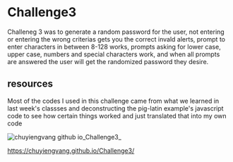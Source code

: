 # Challenge3

Challeneg 3 was to generate a random password for the user, not entering or entering the wrong criterias gets you the correct invald alerts, prompt to enter characters in between 8-128 works, prompts asking for lower case, upper case, numbers and special characters work, and when all prompts are answered the user will get the randomized password they desire.

## resources

Most of the codes I used in this challenge came from what we learned in last week's classses and deconstructing the pig-latin example's 
javascript code to see how certain things worked and just translated that into my own code

![chuyiengvang github io_Challenge3_](https://github.com/ChuyiengVang/Challenge3/assets/124082784/2882255f-9772-430b-9146-4da050458168)

https://chuyiengvang.github.io/Challenge3/
